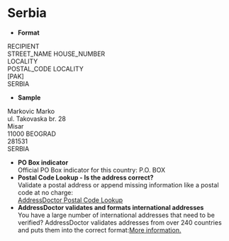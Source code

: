 Serbia
======

- **Format**

RECIPIENT  
STREET_NAME HOUSE_NUMBER  
LOCALITY  
POSTAL_CODE LOCALITY  
[PAK]  
SERBIA
- **Sample**

Markovic Marko  
ul. Takovaska br. 28  
Misar  
11000 BEOGRAD  
281531  
SERBIA
- **PO Box indicator**  
Official PO Box indicator for this country: P.O. BOX
- **Postal Code Lookup - Is the address correct?**  
Validate a postal address or append missing information like a postal code at no charge:  
[AddressDoctor Postal Code Lookup](http://lookup.addressdoctor.com/lookup/default.aspx?lang=en&country=SRB)
- **AddressDoctor validates and formats international addresses**  
You have a large number of international addresses that need to be verified? AddressDoctor validates addresses from over 240 countries and puts them into the correct format:[More information.](index.php?id=31&L=1)